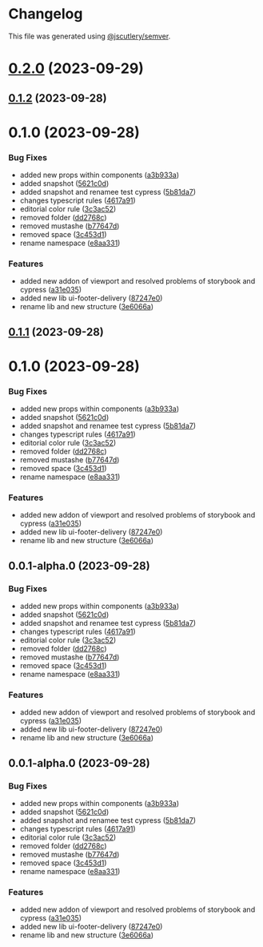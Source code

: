 # Changelog

This file was generated using [@jscutlery/semver](https://github.com/jscutlery/semver).

# [0.2.0](https://gitlab.ir7.com.br/r7/front-monorepo/compare/ui-footer-delivery-0.1.0...ui-footer-delivery-0.2.0) (2023-09-29)

## [0.1.2](https://gitlab.ir7.com.br/r7/front-monorepo/compare/ui-footer-delivery-0.1.1...ui-footer-delivery-0.1.2) (2023-09-28)

# 0.1.0 (2023-09-28)

### Bug Fixes

- added new props within components ([a3b933a](https://gitlab.ir7.com.br/r7/front-monorepo/commit/a3b933a517f0c01f9b8fd1c3f84b514e5e1b8443))
- added snapshot ([5621c0d](https://gitlab.ir7.com.br/r7/front-monorepo/commit/5621c0d75edd852267ad9d8d724b05e3401d7b9e))
- added snapshot and renamee test cypress ([5b81da7](https://gitlab.ir7.com.br/r7/front-monorepo/commit/5b81da782c549ed039a030167c701192417f5ad4))
- changes typescript rules ([4617a91](https://gitlab.ir7.com.br/r7/front-monorepo/commit/4617a91f0ed082daf8aab4f2d0f831f21cc41b8f))
- editorial color rule ([3c3ac52](https://gitlab.ir7.com.br/r7/front-monorepo/commit/3c3ac52f4c126be97b621ceabc98019a30f84850))
- removed folder ([dd2768c](https://gitlab.ir7.com.br/r7/front-monorepo/commit/dd2768c3c52955b9f24012dd5af4ba09b5c760ba))
- removed mustashe ([b77647d](https://gitlab.ir7.com.br/r7/front-monorepo/commit/b77647d84a7df6d08cbbc1c48e5b69647ec06d91))
- removed space ([3c453d1](https://gitlab.ir7.com.br/r7/front-monorepo/commit/3c453d1a2678b1cb2f19c3b086694214483abb01))
- rename namespace ([e8aa331](https://gitlab.ir7.com.br/r7/front-monorepo/commit/e8aa33181bc8dd5700f0d518fc12836a124dda4f))

### Features

- added new addon of viewport and resolved problems of storybook and cypress ([a31e035](https://gitlab.ir7.com.br/r7/front-monorepo/commit/a31e0358a33f8174b97e0d135ae14fdd4a3fad06))
- added new lib ui-footer-delivery ([87247e0](https://gitlab.ir7.com.br/r7/front-monorepo/commit/87247e084b6b9642d72d37c2bd20cd9f86f4c243))
- rename lib and new structure ([3e6066a](https://gitlab.ir7.com.br/r7/front-monorepo/commit/3e6066ab2b13b1597fd411496c8681c1e4765bf8))

## [0.1.1](https://gitlab.ir7.com.br/r7/front-monorepo/compare/ui-footer-delivery-0.1.0...ui-footer-delivery-0.1.1) (2023-09-28)

# 0.1.0 (2023-09-28)

### Bug Fixes

- added new props within components ([a3b933a](https://gitlab.ir7.com.br/r7/front-monorepo/commit/a3b933a517f0c01f9b8fd1c3f84b514e5e1b8443))
- added snapshot ([5621c0d](https://gitlab.ir7.com.br/r7/front-monorepo/commit/5621c0d75edd852267ad9d8d724b05e3401d7b9e))
- added snapshot and renamee test cypress ([5b81da7](https://gitlab.ir7.com.br/r7/front-monorepo/commit/5b81da782c549ed039a030167c701192417f5ad4))
- changes typescript rules ([4617a91](https://gitlab.ir7.com.br/r7/front-monorepo/commit/4617a91f0ed082daf8aab4f2d0f831f21cc41b8f))
- editorial color rule ([3c3ac52](https://gitlab.ir7.com.br/r7/front-monorepo/commit/3c3ac52f4c126be97b621ceabc98019a30f84850))
- removed folder ([dd2768c](https://gitlab.ir7.com.br/r7/front-monorepo/commit/dd2768c3c52955b9f24012dd5af4ba09b5c760ba))
- removed mustashe ([b77647d](https://gitlab.ir7.com.br/r7/front-monorepo/commit/b77647d84a7df6d08cbbc1c48e5b69647ec06d91))
- removed space ([3c453d1](https://gitlab.ir7.com.br/r7/front-monorepo/commit/3c453d1a2678b1cb2f19c3b086694214483abb01))
- rename namespace ([e8aa331](https://gitlab.ir7.com.br/r7/front-monorepo/commit/e8aa33181bc8dd5700f0d518fc12836a124dda4f))

### Features

- added new addon of viewport and resolved problems of storybook and cypress ([a31e035](https://gitlab.ir7.com.br/r7/front-monorepo/commit/a31e0358a33f8174b97e0d135ae14fdd4a3fad06))
- added new lib ui-footer-delivery ([87247e0](https://gitlab.ir7.com.br/r7/front-monorepo/commit/87247e084b6b9642d72d37c2bd20cd9f86f4c243))
- rename lib and new structure ([3e6066a](https://gitlab.ir7.com.br/r7/front-monorepo/commit/3e6066ab2b13b1597fd411496c8681c1e4765bf8))

## 0.0.1-alpha.0 (2023-09-28)

### Bug Fixes

- added new props within components ([a3b933a](https://gitlab.ir7.com.br/r7/front-monorepo/commit/a3b933a517f0c01f9b8fd1c3f84b514e5e1b8443))
- added snapshot ([5621c0d](https://gitlab.ir7.com.br/r7/front-monorepo/commit/5621c0d75edd852267ad9d8d724b05e3401d7b9e))
- added snapshot and renamee test cypress ([5b81da7](https://gitlab.ir7.com.br/r7/front-monorepo/commit/5b81da782c549ed039a030167c701192417f5ad4))
- changes typescript rules ([4617a91](https://gitlab.ir7.com.br/r7/front-monorepo/commit/4617a91f0ed082daf8aab4f2d0f831f21cc41b8f))
- editorial color rule ([3c3ac52](https://gitlab.ir7.com.br/r7/front-monorepo/commit/3c3ac52f4c126be97b621ceabc98019a30f84850))
- removed folder ([dd2768c](https://gitlab.ir7.com.br/r7/front-monorepo/commit/dd2768c3c52955b9f24012dd5af4ba09b5c760ba))
- removed mustashe ([b77647d](https://gitlab.ir7.com.br/r7/front-monorepo/commit/b77647d84a7df6d08cbbc1c48e5b69647ec06d91))
- removed space ([3c453d1](https://gitlab.ir7.com.br/r7/front-monorepo/commit/3c453d1a2678b1cb2f19c3b086694214483abb01))
- rename namespace ([e8aa331](https://gitlab.ir7.com.br/r7/front-monorepo/commit/e8aa33181bc8dd5700f0d518fc12836a124dda4f))

### Features

- added new addon of viewport and resolved problems of storybook and cypress ([a31e035](https://gitlab.ir7.com.br/r7/front-monorepo/commit/a31e0358a33f8174b97e0d135ae14fdd4a3fad06))
- added new lib ui-footer-delivery ([87247e0](https://gitlab.ir7.com.br/r7/front-monorepo/commit/87247e084b6b9642d72d37c2bd20cd9f86f4c243))
- rename lib and new structure ([3e6066a](https://gitlab.ir7.com.br/r7/front-monorepo/commit/3e6066ab2b13b1597fd411496c8681c1e4765bf8))

## 0.0.1-alpha.0 (2023-09-28)

### Bug Fixes

- added new props within components ([a3b933a](https://gitlab.ir7.com.br/r7/front-monorepo/commit/a3b933a517f0c01f9b8fd1c3f84b514e5e1b8443))
- added snapshot ([5621c0d](https://gitlab.ir7.com.br/r7/front-monorepo/commit/5621c0d75edd852267ad9d8d724b05e3401d7b9e))
- added snapshot and renamee test cypress ([5b81da7](https://gitlab.ir7.com.br/r7/front-monorepo/commit/5b81da782c549ed039a030167c701192417f5ad4))
- changes typescript rules ([4617a91](https://gitlab.ir7.com.br/r7/front-monorepo/commit/4617a91f0ed082daf8aab4f2d0f831f21cc41b8f))
- editorial color rule ([3c3ac52](https://gitlab.ir7.com.br/r7/front-monorepo/commit/3c3ac52f4c126be97b621ceabc98019a30f84850))
- removed folder ([dd2768c](https://gitlab.ir7.com.br/r7/front-monorepo/commit/dd2768c3c52955b9f24012dd5af4ba09b5c760ba))
- removed mustashe ([b77647d](https://gitlab.ir7.com.br/r7/front-monorepo/commit/b77647d84a7df6d08cbbc1c48e5b69647ec06d91))
- removed space ([3c453d1](https://gitlab.ir7.com.br/r7/front-monorepo/commit/3c453d1a2678b1cb2f19c3b086694214483abb01))
- rename namespace ([e8aa331](https://gitlab.ir7.com.br/r7/front-monorepo/commit/e8aa33181bc8dd5700f0d518fc12836a124dda4f))

### Features

- added new addon of viewport and resolved problems of storybook and cypress ([a31e035](https://gitlab.ir7.com.br/r7/front-monorepo/commit/a31e0358a33f8174b97e0d135ae14fdd4a3fad06))
- added new lib ui-footer-delivery ([87247e0](https://gitlab.ir7.com.br/r7/front-monorepo/commit/87247e084b6b9642d72d37c2bd20cd9f86f4c243))
- rename lib and new structure ([3e6066a](https://gitlab.ir7.com.br/r7/front-monorepo/commit/3e6066ab2b13b1597fd411496c8681c1e4765bf8))
